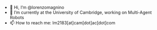 - 👋 Hi, I’m @lorenzomagnino
- 🌱 I’m currently at the University of Cambridge, working on Multi-Agent Robots
- 📫 How to reach me: lm2183[at]cam[dot]ac[dot]com

<!---
lorenzomagnino/lorenzomagnino is a ✨ special ✨ repository because its `README.md` (this file) appears on your GitHub profile.
You can click the Preview link to take a look at your changes.

